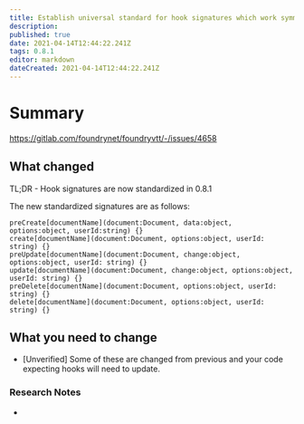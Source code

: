 ```yaml
---
title: Establish universal standard for hook signatures which work symmetrically for all types of Document definitions.
description: 
published: true
date: 2021-04-14T12:44:22.241Z
tags: 0.8.1
editor: markdown
dateCreated: 2021-04-14T12:44:22.241Z
---
```


# Summary
https://gitlab.com/foundrynet/foundryvtt/-/issues/4658

## What changed

TL;DR - Hook signatures are now standardized in 0.8.1

The new standardized signatures are as follows:
```
preCreate[documentName](document:Document, data:object, options:object, userId:string) {}
create[documentName](document:Document, options:object, userId: string) {}
preUpdate[documentName](document:Document, change:object, options:object, userId: string) {}
update[documentName](document:Document, change:object, options:object, userId: string) {}
preDelete[documentName](document:Document, options:object, userId: string) {}
delete[documentName](document:Document, options:object, userId: string) {}
```

## What you need to change

* [Unverified] Some of these are changed from previous and your code expecting hooks will need to update.

### Research Notes

* 